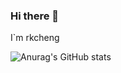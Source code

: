 ### Hi there 👋

<!--
**runkecheng/runkecheng** is a ✨ _special_ ✨ repository because its `README.md` (this file) appears on your GitHub profile.

Here are some ideas to get you started:

- 🔭 I’m currently working on ...
- 🌱 I’m currently learning ...
- 👯 I’m looking to collaborate on ...
- 🤔 I’m looking for help with ...
- 💬 Ask me about ...
- 📫 How to reach me: ...
- 😄 Pronouns: ...
- ⚡ Fun fact: ...
-->

I`m rkcheng

![Anurag's GitHub stats](https://github-readme-stats.vercel.app/api?username=runkecheng&show_icons=true&theme=dracula)

